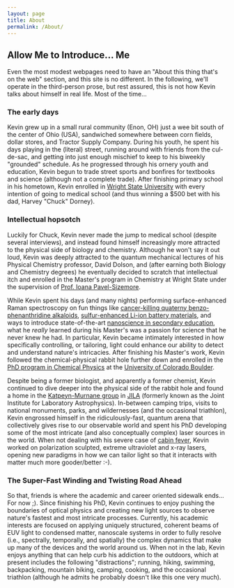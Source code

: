 ```yaml
---
layout: page
title: About
permalink: /About/
---
```

## Allow Me to Introduce... Me

<!--<span class="image left"><img src="{{ "/images/KevinSandandStuff.jpg" | absolute_url }}" alt="" /></span>-->

Even the most modest webpages need to have an "About this thing that's on the web" section, and this site is no different. In the following, we'll operate in the third-person prose, but rest assured, this is not how Kevin talks about himself in real life. Most of the time...

### The early days

Kevin grew up in a small rural community (Enon, OH) just a wee bit south of the center of Ohio (USA), sandwiched somewhere between corn fields, dollar stores, and Tractor Supply Company. During his youth, he spent his days playing in the (literal) street, running around with friends from the cul-de-sac, and getting into just enough mischief to keep to his biweekly "grounded" schedule. As he progressed through his ornery youth and education, Kevin begun to trade street sports and bonfires for textbooks and science (although not a complete trade). After finishing primary school in his hometown, Kevin enrolled in [Wright State University](https://www.wright.edu) with every intention of going to medical school (and thus winning a $500 bet with his dad, Harvey "Chuck" Dorney).

### Intellectual hopsotch

Luckily for Chuck, Kevin never made the jump to medical school (despite several interviews), and instead found himself increasingly more attracted to the physical side of biology and chemistry. Although he won't say it out loud, Kevin was deeply attracted to the quantum mechanical lectures of his Physical Chemistry professor, David Dolson, and (after earning both Biology and Chemistry degrees) he eventually decided to scratch that intellectual itch and enrolled in the Master's program in Chemistry at Wright State under the supervision of [Prof. Ioana Pavel-Sizemore](https://people.wright.edu/ioana.pavel).

While Kevin spent his days (and many nights) performing surface-enhanced Raman spectroscopy on fun things like [cancer-killing quaterny benzo-phenanthridine alkaloids](https://www.karger.com/Article/Abstract/356634), [sulfur-enhanced Li-ion battery materials](https://dl.acm.org/citation.cfm?id=2973931), and ways to introduce state-of-the-art [nanoscience in secondary education](https://pubs.acs.org/doi/abs/10.1021/ed400686u), what he *really* learned during his Master's was a passion for science that he never knew he had.  In particular, Kevin became intimately interested in how specifically controlling, or tailoring, light could enhance our ability to detect and understand nature's intricacies. After finishing his Master's work, Kevin followed the chemical-physical rabbit hole further down and enrolled in the [PhD program in Chemical Physics](https://www.colorado.edu/graduateschool/chemical-physics) at the [University of Colorado Boulder](https://www.colorado.edu/chemistry/).

<!--<span class="image right"><img src="{{ "/images/KevwithLasers.jpg" | absolute_url }}" alt="" /></span>-->

Despite being a former biologist, and apparently a former chemist, Kevin continued to dive deeper into the physical side of the rabbit hole and found a home in the [Katpeyn-Murnane group](https://jila.colorado.edu/kmgroup/) in [JILA](https://jila.colorado.edu/) (formerly known as the Joint Institute for Laboratory Astrophysics). In-between camping trips, visits to national monuments, parks, and wildernesses (and the occasional triathlon), Kevin engrossed himself in the ridiculously-fast, quantum arena that collectively gives rise to our observable world and spent his PhD developing some of the most intricate (and also conceptually complex) laser sources in the world. When not dealing with his severe case of [cabin fever](https://en.wikipedia.org/wiki/Cabin_fever), Kevin worked on polarization sculpted, extreme ultraviolet and x-ray lasers, opening new paradigms in how we can tailor light so that it interacts with matter much more gooder/better :-).


### The Super-Fast Winding and Twisting Road Ahead
<!--<div class="box">
  <p>
  Apparently I should put some profound shit in this box, yea?
  </p>
</div>-->

<!--<span class="image left"><img src="{{ "/images/Kev_IronMan.jpg" | absolute_url }}" alt="" /></span>-->

So that, friends is where the academic and career oriented sidewalk ends... For now ;). Since finishing his PhD, Kevin continues to enjoy pushing the boundaries of optical physics and creating new light sources to observe nature's fastest and most intricate processes. Currently, his academic interests are focused on applying uniquely structured, coherent beams of EUV light to condensed matter, nanoscale systems in order to fully resolve (i.e., spectrally, temporally, and spatially) the complex dynamics that make up many of the devices and the world around us. When not in the lab, Kevin enjoys anything that can help curb his addiction to the outdoors, which at present includes the following  &quot;distractions&quot;; running, hiking, swimming, backpacking, mountain biking, camping, cooking, and the occasional triathlon (although he admits he probably doesn't like this one very much).
